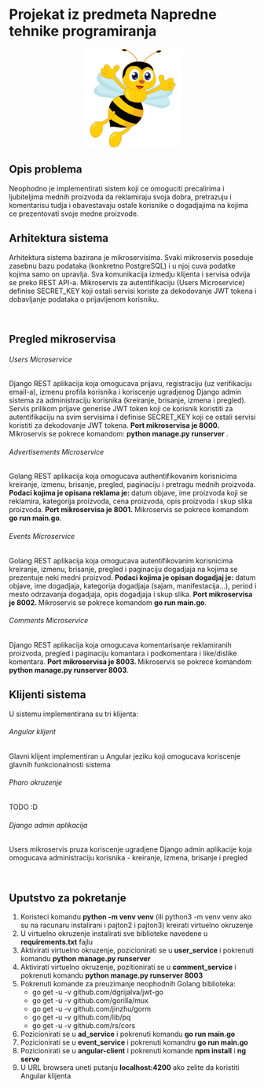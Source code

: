 <h1>Projekat iz predmeta Napredne tehnike programiranja</h1>

<div align="center">
  <img src="https://github.com/draganagrbic998/ntp/blob/main/pcelica.jpg" alt="drawing" width="200" height="200"/>
</div>

<h2>Opis problema</h2>
Neophodno je implementirati sistem koji ce omoguciti precalirima i ljubiteljima mednih proizvoda da reklamiraju svoja dobra, pretrazuju i komentarisu tudja i obavestavaju ostale korisnike o dogadjajima na kojima ce prezentovati svoje medne proizvode.

<h2>Arhitektura sistema</h2>
Arhitektura sistema bazirana je mikroservisima. Svaki mikroservis poseduje zasebnu bazu podataka (konkretno PostgreSQL) i u njoj cuva podatke kojima samo on upravlja. Sva komunikacija izmedju klijenta i servisa odvija se preko REST API-a. Mikroservis za autentifikaciju (Users Microservice) definise SECRET_KEY koji ostali servisi koriste za dekodovanje JWT tokena i dobavljanje podataka o prijavljenom korisniku.

<br><h2>Pregled mikroservisa</h2>
<h6>Users Microservice</h6>
Django REST aplikacija koja omogucava prijavu, registraciju (uz verifikaciju email-a), izmenu profila korisnika i koriscenje ugradjenog Django admin sistema za administraciju korisnika (kreiranje, brisanje, izmena i pregled). Servis prilikom prijave generise JWT token koji ce korisnik koristiti za autentifikaciju na svim servisima i definise SECRET_KEY koji ce ostali servisi koristiti za dekodovanje JWT tokena. <b>Port mikroservisa je 8000.</b> Mikroservis se pokrece komandom: <b>python manage.py runserver </b>. 
<h6>Advertisements Microservice</h6>
Golang REST aplikacija koja omogucava authentifikovanim korisnicima kreiranje, izmenu, brisanje, pregled, paginaciju i pretragu mednih proizvoda. <b>Podaci kojima je opisana reklama je: </b>datum objave, ime proizvoda koji se reklamira, kategorija proizvoda, cena proizvoda, opis proizvoda i skup slika proizvoda. <b>Port mikroservisa je 8001.</b> Mikroservis se pokrece komandom <b>go run main.go</b>. 
<h6>Events Microservice</h6>
Golang REST aplikacija koja omogucava autentifikovanim korisnicima kreiranje, izmenu, brisanje, pregled i paginaciju dogadjaja na kojima se prezentuje neki medni proizvod. <b>Podaci kojima je opisan dogadjaj je: </b>datum objave, ime dogadjaja, kategorija dogadjaja (sajam, manifestacija...), period i mesto odrzavanja dogadjaja, opis dogadjaja i skup slika. <b>Port mikroservisa je 8002. </b>Mikroservis se pokrece komandom <b>go run main.go</b>.
<h6>Comments Microservice</h6>
Django REST aplikacija koja omogucava komentarisanje reklamiranih proizvoda, pregled i paginaciju komantara i podkomentara i like/dislike komentara. <b>Port mikroservisa je 8003. </b> Mikroservis se pokrece komandom <b>python manage.py runserver 8003</b>.

<h2>Klijenti sistema</h2>
U sistemu implementirana su tri klijenta:
<h6>Angular klijent</h6>
Glavni klijent implementiran u Angular jeziku koji omogucava koriscenje glavnih funkcionalnosti sistema
<h6>Pharo okruzenje</h6>
TODO :D
<h6>Django admin aplikacija</h6>
Users mikroservis pruza koriscenje ugradjene Django admin aplikacije koja omogucava administraciju korisnika - kreiranje, izmena, brisanje i pregled

<br><h2>Uputstvo za pokretanje</h2>
<ol>
  <li>
    Koristeci komandu <b>python -m venv venv</b> (ili python3 -m venv venv ako su na racunaru instalirani i pajton2 i pajton3) kreirati virtuelno okruzenje
  </li>
  <li>
    U virtuelno okruzenje instalirati sve biblioteke navedene u <b>requirements.txt</b> fajlu
  </li>
  <li>
    Aktivirati virtuelno okruzenje, pozicionirati se u <b>user_service</b> i pokrenuti komandu <b>python manage.py runserver</b>
  </li>
  <li>
    Aktivirati virtuelno okruzenje, pozitionirati se u <b>comment_service</b> i pokrenuti komandu <b>python manage.py runserver 8003</b>
  </li>
  <li>
    Pokrenuti komande za preuzimanje neophodnih Golang biblioteka:
    <ul>
      <li>go get -u -v github.com/dgrijalva/jwt-go</li>
      <li>go get -u -v github.com/gorilla/mux</li>
      <li>go get -u -v github.com/jinzhu/gorm</li>
      <li>go get -u -v github.com/lib/pq</li>
      <li>go get -u -v github.com/rs/cors</li>
    </ul>
  </li>
  <li>
    Pozicionirati se u <b>ad_service</b> i pokrenuti komandu <b>go run main.go</b>
  </li>
  <li>
    Pozicionirati se u <b>event_service</b> i pokrenuti komandru <b>go run main.go</b>
  </li>
  <li>
    Pozicionirati se u <b>angular-client</b> i pokrenuti komande <b>npm install</b> i <b>ng serve</b>
  </li>
  <li>
    U URL browsera uneti putanju <b>localhost:4200</b> ako zelite da koristiti Angular klijenta
  </li>
</ol>
